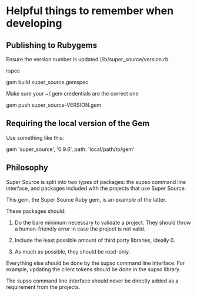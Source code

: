 # Helpful things to remember when developing

## Publishing to Rubygems

Ensure the version number is updated (lib/super_source/version.rb.

rspec

gem build super_source.gemspec

Make sure your ~/.gem credentials are the correct one

gem push super_source-VERSION.gem

## Requiring the local version of the Gem

Use something like this:

gem 'super_source', '0.9.6', path: 'local/path/to/gem'


## Philosophy

Super Source is split into two types of packages: the supso command line interface,
and packages included with the projects that use Super Source.

This gem, the Super Source Ruby gem, is an example of the latter.

These packages should:

1. Do the bare minimum necessary to validate a project. They should throw a human-friendly error
in case the project is not valid.

2. Include the least possible amount of third party libraries, ideally 0.

3. As much as possible, they should be read-only.

Everything else should be done by the supso command line interface. For example, updating the client tokens should be 
done in the supso library.

The supso command line interface should never be directly added as a requirement from the projects.
